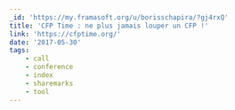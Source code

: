 ```yaml
---
_id: 'https://my.framasoft.org/u/borisschapira/?gj4rxQ'
title: 'CFP Time : ne plus jamais louper un CFP !'
link: 'https://cfptime.org/'
date: '2017-05-30'
tags:
    - call
    - conference
    - index
    - sharemarks
    - tool
---
```


<div class="markdown"><p></p></div>
